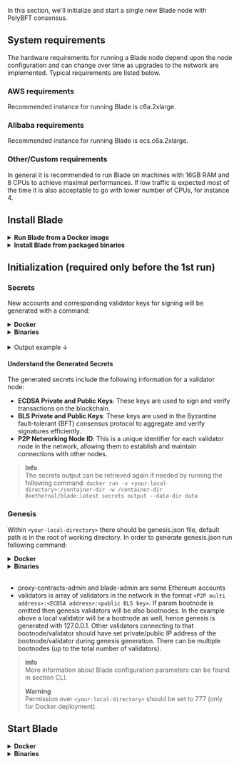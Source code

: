 In this section, we'll initialize and start a single new Blade node with PolyBFT consensus.

## System requirements
The hardware requirements for running a Blade node depend upon the node configuration and can change over time as upgrades to the network are implemented. Typical requirements are listed below.

### AWS requirements
Recommended instance for running Blade is c6a.2xlarge.

### Alibaba requirements
Recommended instance for running Blade is ecs.c6a.2xlarge.

### Other/Custom requirements
In general it is recommended to run Blade on machines with 16GB RAM and 8 CPUs to achieve maximal performances. If low traffic is expected most of the time it is also acceptable to go with lower number of CPUs, for instance 4.

## Install Blade
<details>
<summary><b>Run Blade from a Docker image</b></summary>
<br>
Blade provides a Docker image to run a Blade node in a Docker container. Use this Docker image to run a single Blade node without installing Blade.

#### Prerequisites
* Docker
* Linux or MacOS
> **Info**<br>
> The Docker image doesn't run on Windows.

#### Pull the image
 ```bash
docker pull 0xethernal/blade:latest
```
</details>

<details>
<summary><b>Install Blade from packaged binaries</b></summary>

#### Linux
Download the Blade packaged binaries. Unpack the downloaded files and change into blade-`<release>` directory. Display Blade command line help to confirm installation from blade-`<release>` directory:
```bash
./blade
```
</details>

## Initialization (required only before the 1st run)
### Secrets
New accounts and corresponding validator keys for signing will be generated with a command:

<details>
<summary><b>Docker</b></summary>

```bash
docker run -v <your-local-directory>:/container-dir -w /container-dir 0xethernal/blade:latest secrets init --data-dir data --insecure
```
</details>

<details>
<summary><b>Binaries</b></summary>

```bash
./blade secrets init --data-dir data --insecure
```
</details>
<br>
<details>
<summary>Output example ↓</summary>

```bash
[WARNING: INSECURE LOCAL SECRETS - SHOULD NOT BE RUN IN PRODUCTION]

[SECRETS GENERATED]
network-key, validator-key, validator-bls-key

[SECRETS INIT]
Public key (address) = 0x61324166B0202DB1E7502924326262274Fa4358F
BLS Public key       = 06d8d9e6af67c28e85ac400b72c2e635e83234f8a380865e050a206554049a222c4792120d84977a6ca669df56ff3a1cf1cfeccddb650e7aacff4ed6c1d4e37b055858209f80117b3c0a6e7a28e456d4caf2270f430f9df2ba37221f23e9bbd313c9ef488e1849cc5c40d18284d019dde5ed86770309b9c24b70ceff6167a6ca
Node ID              = 16Uiu2HAmMYyzK7c649Tnn6XdqFLP7fpPB2QWdck1Ee9vj5a7Nhg8
```
</details>

#### Understand the Generated Secrets

The generated secrets include the following information for a validator node:

- **ECDSA Private and Public Keys**: These keys are used to sign and verify transactions on the blockchain.
- **BLS Private and Public Keys**: These keys are used in the Byzantine fault-tolerant (BFT) consensus protocol to aggregate and verify signatures efficiently.
- **P2P Networking Node ID**: This is a unique identifier for each validator node in the network, allowing them to establish and maintain connections with other nodes.

> **Info**<br>
> The secrets output can be retrieved again if needed by running the following command: `docker run -v <your-local-directory>:/container-dir -w /container-dir 0xethernal/blade:latest secrets output --data-dir data`

### Genesis
Within `<your-local-directory>` there should be genesis.json file, default path is in the root of working directory. In order to generate genesis.json run following command:

<details>
<summary><b>Docker</b></summary>

```bash
docker run -v <your-local-directory>:/container-dir -w /container-dir 0xethernal/blade:latest genesis --reward-wallet 0xDEADBEEF --premine 0x0000000000000000000000000000000000000000 --proxy-contracts-admin 0x5aaeb6053f3e94c9b9a09f33669435e7ef1beaed --blade-admin 0x61324166B0202DB1E7502924326262274Fa4358F --validators /ip4/127.0.0.1/tcp/1478/p2p/16Uiu2HAmMYyzK7c649Tnn6XdqFLP7fpPB2QWdck1Ee9vj5a7Nhg8:0x61324166B0202DB1E7502924326262274Fa4358F:06d8d9e6af67c28e85ac400b72c2e635e83234f8a380865e050a206554049a222c4792120d84977a6ca669df56ff3a1cf1cfeccddb650e7aacff4ed6c1d4e37b055858209f80117b3c0a6e7a28e456d4caf2270f430f9df2ba37221f23e9bbd313c9ef488e1849cc5c40d18284d019dde5ed86770309b9c24b70ceff6167a6ca
```
</details>
<details>
<summary><b>Binaries</b></summary>

```bash
./blade genesis --reward-wallet 0xDEADBEEF --premine 0x0000000000000000000000000000000000000000 --proxy-contracts-admin 0x5aaeb6053f3e94c9b9a09f33669435e7ef1beaed --blade-admin 0x61324166B0202DB1E7502924326262274Fa4358F --validators /ip4/127.0.0.1/tcp/1478/p2p/16Uiu2HAmMYyzK7c649Tnn6XdqFLP7fpPB2QWdck1Ee9vj5a7Nhg8:0x61324166B0202DB1E7502924326262274Fa4358F:06d8d9e6af67c28e85ac400b72c2e635e83234f8a380865e050a206554049a222c4792120d84977a6ca669df56ff3a1cf1cfeccddb650e7aacff4ed6c1d4e37b055858209f80117b3c0a6e7a28e456d4caf2270f430f9df2ba37221f23e9bbd313c9ef488e1849cc5c40d18284d019dde5ed86770309b9c24b70ceff6167a6ca
```
</details>

<br>

* proxy-contracts-admin and blade-admin are some Ethereum accounts
* validators is array of validators in the network in the format `<P2P multi address>:<ECDSA address>:<public BLS key>`. If param bootnode is omitted then genesis validators will be also bootnodes. In the example above a local validator will be a bootnode as well, hence genesis is generated with 127.0.0.1. Other validators connecting to that bootnode/validator should have set private/public IP address of the bootnode/validator during genesis generation. There can be multiple bootnodes (up to the total number of validators).
> **Info**<br>
> More information about Blade configuration parameters can be found in section CLI.
>
> **Warning**  
> Permission over `<your-local-directory>` should be set to 777 (only for Docker deployment).

## Start Blade
<details>
<summary><b>Docker</b></summary>
<br>
Default exposed ports are:
* 8545 - json rpc port
* 9632 - grpc
* 1478 - p2p discovery
* 5001 - prometheus

If you don’t have to change default ports start blade with:
```bash
docker run 0xethernal/blade:latest
```

If you want to change ports then start Blade with:
```bash
docker run -p <localportJSON-RPC>:8545 -p <localportGRPC>:9632 -p <localportP2P>:1478 0xethernal/blade:latest
```

Minimal docker command would be
```bash
docker run --name blade -v <your-local-dir>:/container-dir -w /container-dir 0xethernal/blade:latest server --data-dir data
```
* --name is optional and that will be docker container name, otherwise default is used
* -v mounts `<your-local-dir>` as a container directory, container-dir in the example
* -w sets mounted container directory as a working container directory
* --data-dir sets path to data folder within container working directory

### Stop Blade and clean up resources
When done running a node, you can shut down the node container without deleting resources or you can delete the container after stopping it. Run `docker container ls` and `docker volume ls` to get the container and volume names.

To stop a container:
```bash
docker stop <container-name>
```

To delete a container:
```bash
docker rm <container-name>
```
</details>

<details>
<summary><b>Binaries</b></summary>
<br>

Use the blade command with the required command line flags to start a node:
```bash
./blade server --data-dir data
```
</details>